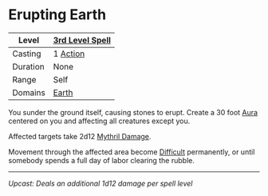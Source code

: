 # Erupting Earth

| Level    | [3rd Level Spell](3rd%20Level%20Spells.md)          |
| -------- | --------------------------------------------------- |
| Casting  | 1 [Action](../../../../Game%20Procedures/Action.md) |
| Duration | None                                                |
| Range    | Self                                                |
| Domains  | [Earth](../../../Spell%20Domains/Earth.md)          |

You sunder the ground itself, causing stones to erupt. Create a 30 foot [Aura](../../Areas%20of%20Effect/Aura.md) centered on you and affecting all creatures except you.

Affected targets take 2d12 [Mythril Damage](../../../../Damage%20Types/Mythril%20Damage.md).

Movement through the affected area become [Difficult](../../../../Game%20Procedures/Movement.md#Difficult%20Movement) permanently, or until somebody spends a full day of labor clearing the rubble.

---
*Upcast: Deals an additional 1d12 damage per spell level*
